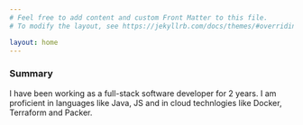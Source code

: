 ```yaml
---
# Feel free to add content and custom Front Matter to this file.
# To modify the layout, see https://jekyllrb.com/docs/themes/#overriding-theme-defaults

layout: home
---
```


### Summary
I have been working as a full-stack software developer for 2 years. I am proficient in languages like Java, JS and in cloud technlogies like Docker, Terraform and Packer.
